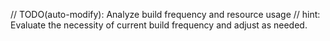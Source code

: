 // TODO(auto-modify): Analyze build frequency and resource usage
// hint: Evaluate the necessity of current build frequency and adjust as needed.
